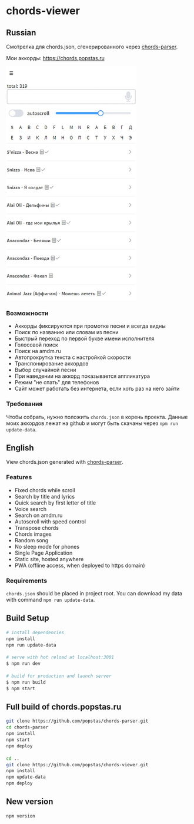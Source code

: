 # chords-viewer

## Russian
Смотрелка для chords.json, сгенерированного через [chords-parser](https://github.com/popstas/chords-parser).

Мои аккорды: https://chords.popstas.ru

![demo](/static/demo.gif)

### Возможности
- Аккорды фиксируются при промотке песни и всегда видны
- Поиск по названию или словам из песни
- Быстрый переход по первой букве имени исполнителя
- Голосовой поиск
- Поиск на amdm.ru
- Автопрокрутка текста с настройкой скорости
- Транспонирование аккордов
- Выбор случайной песни
- При наведении на аккорд показывается аппликатура
- Режим "не спать" для телефонов
- Сайт может работать без интернета, если хоть раз на него зайти

### Требования
Чтобы собрать, нужно положить `chords.json` в корень проекта.
Данные моих аккордов лежат на github и могут быть скачаны через `npm run update-data`.



## English
View chords.json generated with [chords-parser](https://github.com/popstas/chords-parser).

### Features
- Fixed chords while scroll
- Search by title and lyrics
- Quick search by first letter of title
- Voice search
- Search on amdm.ru
- Autoscroll with speed control
- Transpose chords
- Chords images
- Random song
- No sleep mode for phones
- Single Page Application
- Static site, hosted anywhere
- PWA (offline access, when deployed to https domain)

### Requirements
`chords.json` should be placed in project root. You can download my data with command `npm run update-data`.



## Build Setup

``` bash
# install dependencies
npm install
npm run update-data

# serve with hot reload at localhost:3001
$ npm run dev

# build for production and launch server
$ npm run build
$ npm start
```

## Full build of chords.popstas.ru

``` bash
git clone https://github.com/popstas/chords-parser.git
cd chords-parser
npm install
npm start
npm deploy

cd ..
git clone https://github.com/popstas/chords-viewer.git
npm install
npm update-data
npm deploy
```

## New version

``` bash
npm version
```
